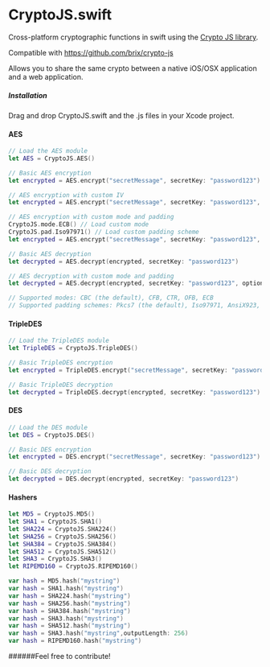 # CryptoJS.swift
Cross-platform cryptographic functions in swift using the [Crypto JS library](https://github.com/brix/crypto-js).

Compatible with https://github.com/brix/crypto-js

Allows you to share the same crypto between a native iOS/OSX application and a web application.

##### Installation

Drag and drop CryptoJS.swift and the .js files in your Xcode project.

#### AES

```swift
// Load the AES module
let AES = CryptoJS.AES()

// Basic AES encryption
let encrypted = AES.encrypt("secretMessage", secretKey: "password123")

// AES encryption with custom IV
let encrypted = AES.encrypt("secretMessage", secretKey: "password123", options:["iv":123])

// AES encryption with custom mode and padding
CryptoJS.mode.ECB() // Load custom mode
CryptoJS.pad.Iso97971() // Load custom padding scheme
let encrypted = AES.encrypt("secretMessage", secretKey: "password123", options:[ "mode": CryptoJS.mode().ECB, "padding": CryptoJS.pad().Iso97971 ])

// Basic AES decryption
let decrypted = AES.decrypt(encrypted, secretKey: "password123")

// AES decryption with custom mode and padding
let decrypted = AES.decrypt(encrypted, secretKey: "password123", options:[ "mode": CryptoJS.mode().ECB, "padding": CryptoJS.pad().Iso97971 ])

// Supported modes: CBC (the default), CFB, CTR, OFB, ECB
// Supported padding schemes: Pkcs7 (the default), Iso97971, AnsiX923, Iso10126, ZeroPadding, NoPadding
```

#### TripleDES

```swift
// Load the TripleDES module
let TripleDES = CryptoJS.TripleDES()

// Basic TripleDES encryption
let encrypted = TripleDES.encrypt("secretMessage", secretKey: "password123")

// Basic TripleDES decryption
let decrypted = TripleDES.decrypt(encrypted, secretKey: "password123")
```

#### DES

```swift
// Load the DES module
let DES = CryptoJS.DES()

// Basic DES encryption
let encrypted = DES.encrypt("secretMessage", secretKey: "password123")

// Basic DES decryption
let decrypted = DES.decrypt(encrypted, secretKey: "password123")
```

#### Hashers

```swift
let MD5 = CryptoJS.MD5()
let SHA1 = CryptoJS.SHA1()
let SHA224 = CryptoJS.SHA224()
let SHA256 = CryptoJS.SHA256()
let SHA384 = CryptoJS.SHA384()
let SHA512 = CryptoJS.SHA512()
let SHA3 = CryptoJS.SHA3()
let RIPEMD160 = CryptoJS.RIPEMD160()

var hash = MD5.hash("mystring")
var hash = SHA1.hash("mystring")
var hash = SHA224.hash("mystring")
var hash = SHA256.hash("mystring")
var hash = SHA384.hash("mystring")
var hash = SHA3.hash("mystring")
var hash = SHA512.hash("mystring")
var hash = SHA3.hash("mystring",outputLength: 256)
var hash = RIPEMD160.hash("mystring")
```

######Feel free to contribute!
